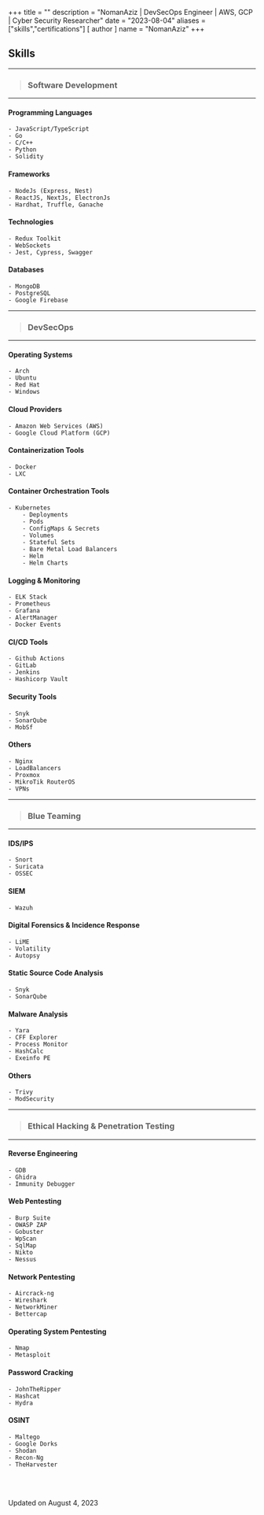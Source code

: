 +++
title = ""
description = "NomanAziz | DevSecOps Engineer | AWS, GCP | Cyber Security Researcher"
date = "2023-08-04"
aliases = ["skills","certifications"]
[ author ]
  name = "NomanAziz"
+++

## **Skills**

---

> ### Software Development

---

#### Programming Languages
```
- JavaScript/TypeScript
- Go
- C/C++
- Python
- Solidity
```

#### Frameworks
```
- NodeJs (Express, Nest)
- ReactJS, NextJs, ElectronJs
- Hardhat, Truffle, Ganache
```

#### Technologies
```
- Redux Toolkit
- WebSockets
- Jest, Cypress, Swagger
```

#### Databases
```
- MongoDB
- PostgreSQL
- Google Firebase
```

---

> ### DevSecOps

---

#### Operating Systems
```
- Arch
- Ubuntu
- Red Hat
- Windows
```

#### Cloud Providers
```
- Amazon Web Services (AWS)
- Google Cloud Platform (GCP)
```

#### Containerization Tools
```
- Docker
- LXC
```

#### Container Orchestration Tools
```
- Kubernetes
    - Deployments
    - Pods
    - ConfigMaps & Secrets
    - Volumes
    - Stateful Sets
    - Bare Metal Load Balancers
    - Helm
    - Helm Charts
```

#### Logging & Monitoring
```
- ELK Stack
- Prometheus
- Grafana
- AlertManager
- Docker Events
```

#### CI/CD Tools
```
- Github Actions
- GitLab
- Jenkins
- Hashicorp Vault
```

#### Security Tools
```
- Snyk
- SonarQube
- MobSf
```

#### Others
```
- Nginx
- LoadBalancers
- Proxmox
- MikroTik RouterOS
- VPNs
```

---

> ### Blue Teaming

---

#### IDS/IPS
```
- Snort
- Suricata
- OSSEC
```

#### SIEM
```
- Wazuh
```

#### Digital Forensics & Incidence Response
```
- LiME
- Volatility
- Autopsy
```

#### Static Source Code Analysis
```
- Snyk
- SonarQube
```

#### Malware Analysis
```
- Yara
- CFF Explorer
- Process Monitor
- HashCalc
- Exeinfo PE
```

#### Others
```
- Trivy
- ModSecurity
```

---

> ### Ethical Hacking & Penetration Testing

---

#### Reverse Engineering
```
- GDB
- Ghidra
- Immunity Debugger
```

#### Web Pentesting
```
- Burp Suite
- OWASP ZAP
- Gobuster
- WpScan
- SqlMap
- Nikto
- Nessus
```

#### Network Pentesting
```
- Aircrack-ng
- Wireshark
- NetworkMiner
- Bettercap
```

#### Operating System Pentesting
```
- Nmap
- Metasploit
```

#### Password Cracking
```
- JohnTheRipper
- Hashcat
- Hydra
```

#### OSINT
```
- Maltego
- Google Dorks
- Shodan
- Recon-Ng
- TheHarvester
```

<br><br>

<div class="date">
Updated on August 4, 2023
</div>